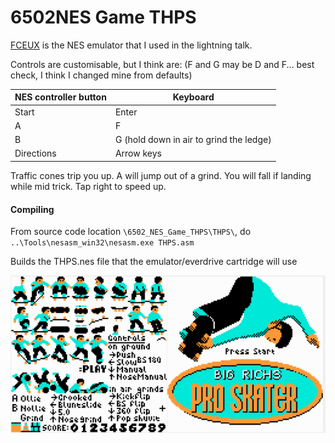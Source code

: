 # 6502NES Game THPS

[FCEUX](https://fceux.com/web/download.html) is the NES emulator that I used in the lightning talk.

Controls are customisable, but I think are: (F and G may be D and F... best check, I think I changed mine from defaults)

| NES controller button | Keyboard |
|-----------------------|----------|
| Start | Enter |
| A | F |
| B | G (hold down in air to grind the ledge) |
| Directions | Arrow keys |

Traffic cones trip you up. A will jump out of a grind. You will fall if landing while mid trick. Tap right to speed up.

#### Compiling

From source code location `\6502_NES_Game_THPS\THPS\`, do `..\Tools\nesasm_win32\nesasm.exe THPS.asm`

Builds the THPS.nes file that the emulator/everdrive cartridge will use

![SpriteSheet](https://github.com/Richard-Steele-Bluefruit/6502_NES_Game_THPS/blob/main/SpriteSheet.png "Sprite sheet")